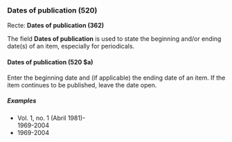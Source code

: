 ### Dates of publication (520)

Recte: **Dates of publication (362)**

The field **Dates of publication** is used to state the beginning and/or ending date(s) of an item, especially for periodicals.

#### Dates of publication (520 $a)

Enter the beginning date and (if applicable) the ending date of an item. If the item continues to be published, leave the date open.

##### Examples

- Vol. 1, no. 1 (Abril 1981)-  
  1969-2004
- 1969-2004
